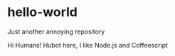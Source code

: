 # hello-world
Just another annoying repository

Hi Humans!
Hubot here, I like Node.js and Coffeescript
